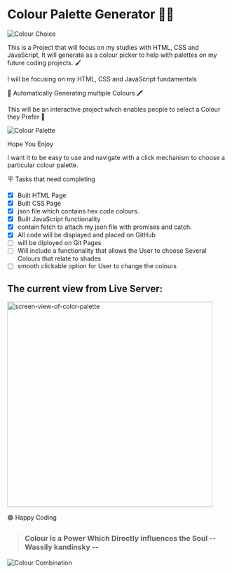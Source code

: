 # Colour Palette Generator :artist:

![Colour Choice](https://images.unsplash.com/photo-1600832331197-ad575931911b?ixlib=rb-1.2.1&ixid=MnwxMjA3fDB8MHxwaG90by1wYWdlfHx8fGVufDB8fHx8&auto=format&fit=crop&w=1470&q=80)

This is a Project that will focus on my studies with HTML, CSS and JavaScript, It will generate as a colour picker to help with palettes on my future coding projects. :paintbrush:

I will be focusing on my HTML, CSS and JavaScript fundamentals

:rainbow: Automatically Generating multiple Colours :crayon:

This will be an interactive project which enables people to select a Colour they Prefer :art:

![Colour Palette](https://images.unsplash.com/photo-1581079948988-537795b40f5f?ixlib=rb-1.2.1&ixid=MnwxMjA3fDB8MHxwaG90by1wYWdlfHx8fGVufDB8fHx8&auto=format&fit=crop&w=1366&q=80)

Hope You Enjoy

I want it to be easy to use and navigate with a click mechanism to choose a particular colour palette.

:placard: Tasks that need completing

- [x] Built HTML Page
- [x] Built CSS Page
- [x] json file which contains hex code colours.
- [x] Built JavaScript functionality
- [x] contain fetch to attach my json file with promises and catch.
- [x] All code will be displayed and placed on GitHub
- [ ] will be diployed on Git Pages
- [ ] Will include a functionality that allows the User to choose Several Colours that relate to shades
- [ ] smooth clickable option for User to change the colours

## The current view from Live Server:

<img width="468" alt="screen-view-of-color-palette" src="https://user-images.githubusercontent.com/45575016/153260064-72c1bf4f-cf87-4d6a-a9c6-3afb180a355f.png">

:purple_circle: Happy Coding

> ### Colour is a Power Which Directly influences the Soul -- Wassily kandinsky --

![Colour Combination](https://images.unsplash.com/photo-1614194076674-0598e6dd5703?ixlib=rb-1.2.1&ixid=MnwxMjA3fDB8MHxwaG90by1wYWdlfHx8fGVufDB8fHx8&auto=format&fit=crop&w=1371&q=80)




